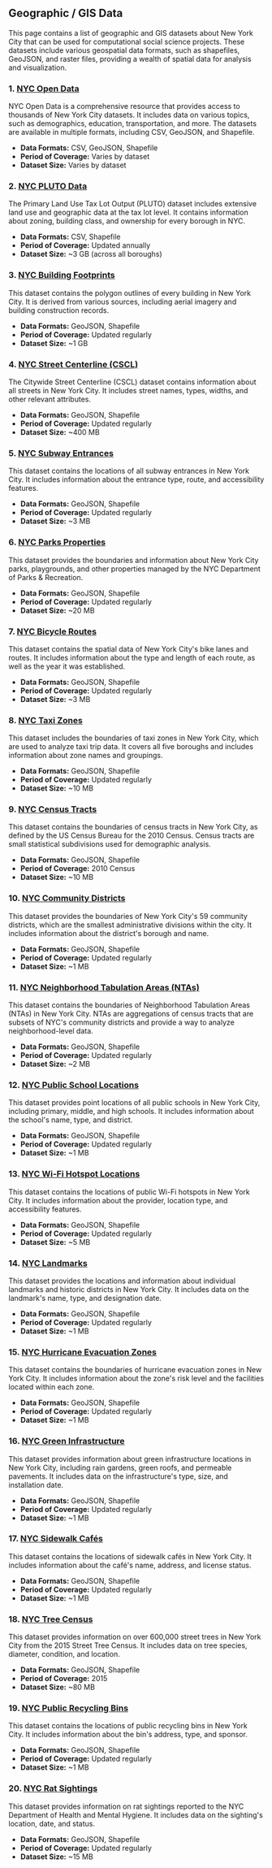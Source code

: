 ## Geographic / GIS Data

This page contains a list of geographic and GIS datasets about New York City that can be used for computational social science projects. These datasets include various geospatial data formats, such as shapefiles, GeoJSON, and raster files, providing a wealth of spatial data for analysis and visualization.

### 1. [NYC Open Data](https://opendata.cityofnewyork.us/)
NYC Open Data is a comprehensive resource that provides access to thousands of New York City datasets. It includes data on various topics, such as demographics, education, transportation, and more. The datasets are available in multiple formats, including CSV, GeoJSON, and Shapefile.

- **Data Formats:** CSV, GeoJSON, Shapefile
- **Period of Coverage:** Varies by dataset
- **Dataset Size:** Varies by dataset

### 2. [NYC PLUTO Data](https://www1.nyc.gov/site/planning/data-maps/open-data/dwn-pluto-mappluto.page)
The Primary Land Use Tax Lot Output (PLUTO) dataset includes extensive land use and geographic data at the tax lot level. It contains information about zoning, building class, and ownership for every borough in NYC.

- **Data Formats:** CSV, Shapefile
- **Period of Coverage:** Updated annually
- **Dataset Size:** ~3 GB (across all boroughs)

### 3. [NYC Building Footprints](https://data.cityofnewyork.us/Housing-Development/Building-Footprints/nqwf-w8eh)
This dataset contains the polygon outlines of every building in New York City. It is derived from various sources, including aerial imagery and building construction records.

- **Data Formats:** GeoJSON, Shapefile
- **Period of Coverage:** Updated regularly
- **Dataset Size:** ~1 GB

### 4. [NYC Street Centerline (CSCL)](https://data.cityofnewyork.us/City-Government/NYC-Street-Centerline-CSCL-/exjm-f27b)
The Citywide Street Centerline (CSCL) dataset contains information about all streets in New York City. It includes street names, types, widths, and other relevant attributes.

- **Data Formats:** GeoJSON, Shapefile
- **Period of Coverage:** Updated regularly
- **Dataset Size:** ~400 MB

### 5. [NYC Subway Entrances](https://data.cityofnewyork.us/Transportation/Subway-Entrances/drex-xx56)
This dataset contains the locations of all subway entrances in New York City. It includes information about the entrance type, route, and accessibility features.

- **Data Formats:** GeoJSON, Shapefile
- **Period of Coverage:** Updated regularly
- **Dataset Size:** ~3 MB

### 6. [NYC Parks Properties](https://data.cityofnewyork.us/Recreation/New-York-City-Parks-Properties/8hup-7p35)
This dataset provides the boundaries and information about New York City parks, playgrounds, and other properties managed by the NYC Department of Parks & Recreation.

- **Data Formats:** GeoJSON, Shapefile
- **Period of Coverage:** Updated regularly
- **Dataset Size:** ~20 MB

### 7. [NYC Bicycle Routes](https://data.cityofnewyork.us/Transportation/Bicycle-Routes/7vsa-caz7)
This dataset contains the spatial data of New York City's bike lanes and routes. It includes information about the type and length of each route, as well as the year it was established.

- **Data Formats:** GeoJSON, Shapefile
- **Period of Coverage:** Updated regularly
- **Dataset Size:** ~3 MB

### 8. [NYC Taxi Zones](https://data.cityofnewyork.us/Transportation/NYC-Taxi-Zones/tqmj-j8zm)
This dataset includes the boundaries of taxi zones in New York City, which are used to analyze taxi trip data. It covers all five boroughs and includes information about zone names and groupings.

- **Data Formats:** GeoJSON, Shapefile
- **Period of Coverage:** Updated regularly
- **Dataset Size:** ~10 MB

### 9. [NYC Census Tracts](https://data.cityofnewyork.us/City-Government/Census-Tracts-2010-Census-/v2h8-6mxf)
This dataset contains the boundaries of census tracts in New York City, as defined by the US Census Bureau for the 2010 Census. Census tracts are small statistical subdivisions used for demographic analysis.

- **Data Formats:** GeoJSON, Shapefile
- **Period of Coverage:** 2010 Census
- **Dataset Size:** ~10 MB

### 10. [NYC Community Districts](https://data.cityofnewyork.us/City-Government/Community-Districts/yfnk-k7r4)
This dataset provides the boundaries of New York City's 59 community districts, which are the smallest administrative divisions within the city. It includes information about the district's borough and name.

- **Data Formats:** GeoJSON, Shapefile
- **Period of Coverage:** Updated regularly
- **Dataset Size:** ~1 MB

### 11. [NYC Neighborhood Tabulation Areas (NTAs)](https://data.cityofnewyork.us/City-Government/Neighborhood-Tabulation-Areas-NTA-/cpf4-rkhq)
This dataset contains the boundaries of Neighborhood Tabulation Areas (NTAs) in New York City. NTAs are aggregations of census tracts that are subsets of NYC's community districts and provide a way to analyze neighborhood-level data.

- **Data Formats:** GeoJSON, Shapefile
- **Period of Coverage:** Updated regularly
- **Dataset Size:** ~2 MB

### 12. [NYC Public School Locations](https://data.cityofnewyork.us/Education/School-Point-Locations/jfju-ynrr)
This dataset provides point locations of all public schools in New York City, including primary, middle, and high schools. It includes information about the school's name, type, and district.

- **Data Formats:** GeoJSON, Shapefile
- **Period of Coverage:** Updated regularly
- **Dataset Size:** ~1 MB

### 13. [NYC Wi-Fi Hotspot Locations](https://data.cityofnewyork.us/City-Government/NYC-Wi-Fi-Hotspot-Locations/yjub-udmw)
This dataset contains the locations of public Wi-Fi hotspots in New York City. It includes information about the provider, location type, and accessibility features.

- **Data Formats:** GeoJSON, Shapefile
- **Period of Coverage:** Updated regularly
- **Dataset Size:** ~5 MB

### 14. [NYC Landmarks](https://data.cityofnewyork.us/Housing-Development/Landmarks/78dh-3ptz)
This dataset provides the locations and information about individual landmarks and historic districts in New York City. It includes data on the landmark's name, type, and designation date.

- **Data Formats:** GeoJSON, Shapefile
- **Period of Coverage:** Updated regularly
- **Dataset Size:** ~1 MB

### 15. [NYC Hurricane Evacuation Zones](https://data.cityofnewyork.us/Public-Safety/Hurricane-Evacuation-Zones-/gi9d-wtrm)
This dataset contains the boundaries of hurricane evacuation zones in New York City. It includes information about the zone's risk level and the facilities located within each zone.

- **Data Formats:** GeoJSON, Shapefile
- **Period of Coverage:** Updated regularly
- **Dataset Size:** ~1 MB

### 16. [NYC Green Infrastructure](https://data.cityofnewyork.us/Environment/Green-Infrastructure-Data-Sets/5uug-f49n)
This dataset provides information about green infrastructure locations in New York City, including rain gardens, green roofs, and permeable pavements. It includes data on the infrastructure's type, size, and installation date.

- **Data Formats:** GeoJSON, Shapefile
- **Period of Coverage:** Updated regularly
- **Dataset Size:** ~1 MB

### 17. [NYC Sidewalk Cafés](https://data.cityofnewyork.us/Business/Sidewalk-Caf-Licenses-and-Applications/qcdj-rwhu)
This dataset contains the locations of sidewalk cafés in New York City. It includes information about the café's name, address, and license status.

- **Data Formats:** GeoJSON, Shapefile
- **Period of Coverage:** Updated regularly
- **Dataset Size:** ~1 MB

### 18. [NYC Tree Census](https://data.cityofnewyork.us/Environment/2015-Street-Tree-Census-Tree-Data/pi5s-9p35)
This dataset provides information on over 600,000 street trees in New York City from the 2015 Street Tree Census. It includes data on tree species, diameter, condition, and location.

- **Data Formats:** GeoJSON, Shapefile
- **Period of Coverage:** 2015
- **Dataset Size:** ~80 MB

### 19. [NYC Public Recycling Bins](https://data.cityofnewyork.us/Environment/Public-Recycling-Bins/sxx4-xhzg)
This dataset contains the locations of public recycling bins in New York City. It includes information about the bin's address, type, and sponsor.

- **Data Formats:** GeoJSON, Shapefile
- **Period of Coverage:** Updated regularly
- **Dataset Size:** ~1 MB

### 20. [NYC Rat Sightings](https://data.cityofnewyork.us/Health/Rat-Sightings/3q43-55fe)
This dataset provides information on rat sightings reported to the NYC Department of Health and Mental Hygiene. It includes data on the sighting's location, date, and status.

- **Data Formats:** GeoJSON, Shapefile
- **Period of Coverage:** Updated regularly
- **Dataset Size:** ~15 MB
